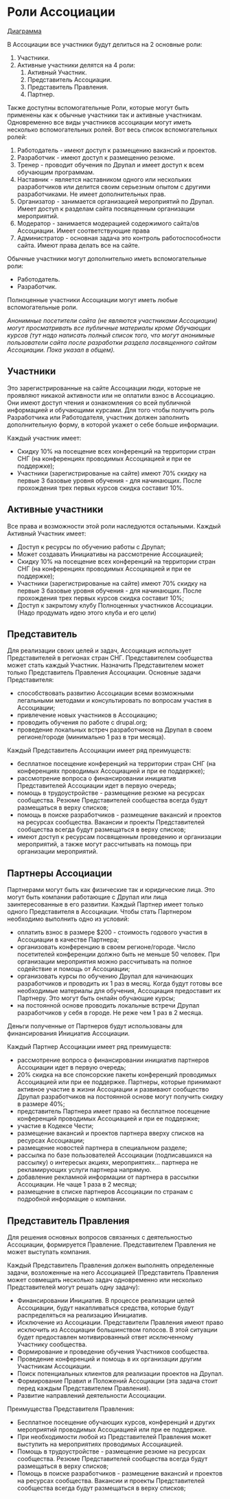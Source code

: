 # Роли Ассоциации

[Диаграмма](Roles-diagram.pdf)

В Ассоциации все участники будут делиться на 2 основные роли:
 1. Участники.
 2. Активные участники делятся на 4 роли:
    1. Активный Участник.
    2. Представитель Ассоциации.
    3. Представитель Правления.
    4. Партнер.

Также доступны вспомогательные Роли, которые могут быть применены как к обычные участники так и активные участникам. Одновременно все виды участников ассоциации могут иметь несколько вспомогательных ролей. Вот весь список вспомогательных ролей:
 1. Работодатель - имеют доступ к размещению вакансий и проектов.
 2. Разработчик - имеют доступ к размещению резюме.
 3. Тренер - проводит обучения по Друпал и имеет доступ к всем обучающим программам.
 4. Наставник - является наставником одного или нескольких разработчиков или делится своим серьезным опытом с другими разработчиками. Не имеет дополнительных прав.
 5. Организатор - занимается организацией мероприятий по Друпал. Имеет доступ к разделам сайта посвященным организации мероприятий.
 6. Модератор - занимается модерацией содержимого сайта/ов Ассоциации. Имеет соответствующие права
 7. Администратор - основная задача это контроль работоспособности сайта. Имеют права делать все на сайте.

Обычные участники могут дополнительно иметь вспомогательные роли:
 - Работодатель.
 - Разработчик.

Полноценные участники Ассоциации могут иметь любые вспомогательные роли.

*Анонимные посетители сайта (не являются участниками Ассоциации) могут просматривать все публичные материалы кроме Обучающих курсов (тут надо написать полный список того, что могут анонимные пользователи сайта после разработки раздела посвященного сайтам Ассоциации. Пока указал в общем).*

## Участники
Это зарегистрированные на сайте Ассоциации люди, которые не проявляют никакой активности или не оплатили взнос в Ассоциацию. Они имеют доступ чтения и ознакомления со всей публичной информацией и обучающими курсами. Для того чтобы получить роль Разработчика или Работодателя, участник должен заполнить дополнительную форму, в которой укажет о себе больше информации.

Каждый участник имеет:
 - Cкидку 10% на посещение всех конференций на территории стран СНГ (на конференциях проводимых Ассоциацией и при ее поддержке);
 - Участники (зарегистрированые на сайте) имеют 70% скидку на первые 3 базовые уровня обучения - для начинающих. После прохождения трех первых курсов скидка составит 10%.

## Активные участники
Все права и возможности этой роли наследуются остальными. Каждый Активный Участник имеет:
 - Доступ к ресурсы по обучению работы с Друпал;
 - Может создавать Инициативы на рассмотрение Ассоциацией;
 - Скидку 10% на посещение всех конференций на территории стран СНГ (на конференциях проводимых Ассоциацией и при ее поддержке);
 - Участники (зарегистрированые на сайте) имеют 70% скидку на первые 3 базовые уровня обучения - для начинающих. После прохождения трех первых курсов скидка составит 10%;
 - Доступ к закрытому клубу Полноценных участников Ассоциации. (Надо продумать идею этого клуба и его цели)

## Представитель
Для реализации своих целей и задач, Ассоциация использует Представителей в регионах стран СНГ. Представителем сообщества может стать каждый Участник. Назначить Представителем может только Представитель Правления Ассоциации. Основные задачи Представителя:
 - способствовать развитию Ассоциации всеми возможными легальными методами и консультировать по вопросам участия в Ассоциации;
 - привлечение новых участников в Ассоциацию;
 - проводить обучения по работе с drupal.org;
 - проведение локальных встреч разработчиков на Друпал в своем регионе/городе (минимально 1 раз в три месяца).

Каждый Представитель Ассоциации имеет ряд преимуществ:
 - бесплатное посещение конференций на территории стран СНГ (на конференциях проводимых Ассоциацией и при ее поддержке);
 - рассмотрение вопроса о финансировании инициатив Представителей Ассоциации идет в первую очередь;
 - помощь в трудоустройстве - размещение резюме на ресурсах сообщества. Резюме Представителей сообщества всегда будут размещаться в верху списков;
 - помощь в поиске разработчиков - размещение вакансий и проектов на ресурсах сообщества. Вакансии и проекты Представителей сообщества всегда будут размещаться в верху списков;
 - имеют доступ к ресурсам посвященным проведению и организации мероприятий, а также могут рассчитывать на помощь при организации мероприятий.

## Партнеры Ассоциации
Партнерами могут быть как физические так и юридические лица. Это могут быть компании работающие с Друпал или лица заинтересованные в его развитии. Каждый Партнер имеет только одного Представителя в Ассоциации. Чтобы стать Партнером необходимо выполнить одно из условий:
 - оплатить взнос в размере $200 - стоимость годового участия в Ассоциации в качестве Партнера;
 - организовать конференцию в своем регионе/городе. Число посетителей конференции должно быть не меньше 50 человек. При организации мероприятия можно рассчитывать на полное содействие и помощь от Ассоциации;
 - организовать курсы по обучению Друпал для начинающих разработчиков и проводить их 1 раз в месяц. Когда будут готовы все необходимые материалы для обучения, Ассоциация предоставит их Партнеру. Это могут быть онлайн обучающие курсы;
 - на постоянной основе проводить локальные встречи Друпал разработчиков у себя в городе. Не реже чем 1 раз в 2 месяца.

Деньги полученные от Партнеров будут использованы для финансирования Инициатив Ассоциации.

Каждый Партнер Ассоциации имеет ряд преимуществ:
 - рассмотрение вопроса о финансировании инициатив партнеров Ассоциации идет в первую очередь;
 - 20% скидка на все спонсорские пакеты конференций проводимых Ассоциацией или при ее поддержке. Партнеры, которые принимают активное участие в жизни Ассоциации и развивают сообщество Друпал разработчиков на постоянной основе могут получить скидку в размере 40%;
 - представитель Партнера имеет право на бесплатное посещение конференций проводимых Ассоциацией и при ее поддержке;
 - участие в Кодексе Чести;
 - размещение вакансий и проектов партнера вверху списков на ресурсах Ассоциации;
 - размещение новостей партнера в специальном разделе;
 - рассылка по базе пользователей Ассоциации (подписавшихся на рассылку) о интересых акциях, мероприятиях... партнера не рекламирующих услуги партнера напрямую.
 - добавление рекламной информации от партнера в рассылки Ассоциации. Не чаще 1 раза в 2 месяца;
 - размещение в списке партнеров Ассоциации по странам с подробной информацие о компании.

## Представитель Правления
Для решения основных вопросов связанных с деятельностью Ассоциации, формируется Правление. Представителем Правления не может выступать компания.

Каждый Представитель Правления должен выполнять определенные задачи, возложенные на него Ассоциацией (Представитель Правления может совмещать несколько задач одновременно или несколько Представителей могут решать одну задачу):
 - Финансировании Инициатив. В процессе реализации целей Ассоциации, будут накапливаться средства, которые будут распределяться на реализацию Инициатив.
 - Исключение из Ассоциации. Представители Правления имеют право исключить из Ассоциации большинством голосов. В этой ситуации будет предоставлен мотивированный ответ исключенному Участнику сообщества.
 - Формирование и проведение обучения Участников сообщества.
 - Проведение конференций и помощь в их организации другим Участникам Ассоциации.
 - Поиск потенциальных клиентов для реализации проектов на Друпал.
 - Формирование Правил и Положений Ассоциации (эта задача стоит перед каждым Представителем Правления).
 - Развитие направлений деятельности Ассоциации.

Преимущества Представителя Правления:
 - Бесплатное посещение обучающих курсов, конференций и других мероприятий проводимых Ассоциацией или при ее поддержке.
 - При необходимости любой из Представителей Правления может выступить на мероприятиях проводимых Ассоциацией.
 - Помощь в трудоустройстве - размещение резюме на ресурсах сообщества. Резюме Представителей сообщества всегда будут размещаться в верху списков;
 - Помощь в поиске разработчиков - размещение вакансий и проектов на ресурсах сообщества. Вакансии и проекты Представителей сообщества всегда будут размещаться в верху списков;
